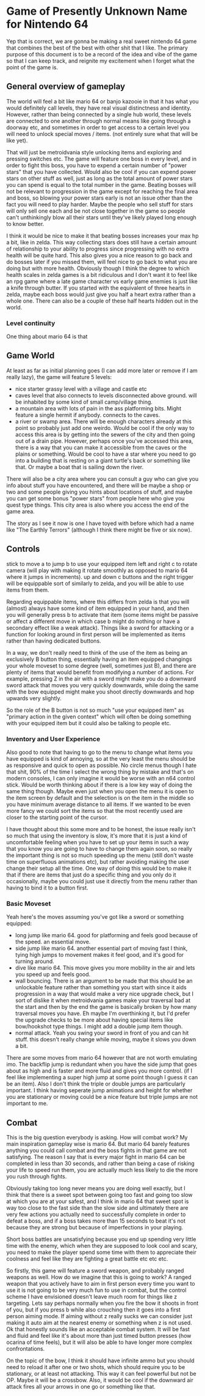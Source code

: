 # Game of Presently Unknown Name for Nintendo 64
Yep that is correct, we are gonna be making a real sweet nintendo 64 game that
combines the best of the best with other shit that I like. The primary purpose
of this document is to be a record of the idea and vibe of the game so that I
can keep track, and reignite my excitement when I forget what the point of the
game is.

## General overview of gameplay
The world will feel a bit like mario 64 or banjo kazooie in that it has what you
would definitely call levels, they have real visual distinctness and identity.
However, rather than being connected by a single hub world, these levels are
connected to one another through normal means like going through a doorway etc,
and sometimes in order to get access to a certain level you will need to
unlock special moves / items. (not entirely sure what that will be like yet).

That will just be metroidvania style unlocking items and exploring and pressing
switches etc. The game will feature one boss in every level, and in order to
fight this boss, you have to expend a certain number of "power stars" that you
have collected. Would also be cool if you can expend power stars on other
stuff as well, just as long as the total amount of power stars you can spend
is equal to the total number in the game. Beating bosses will not be relevant
to progression in the game except for reaching the final area and boss, so
blowing your power stars early is not an issue other than the fact you will
need to play harder. Maybe the people who sell stuff for stars will only sell
one each and be not close together in the game so people can't unthinkingly blow
all their stars until they've likely played long enough to know better.

I think it would be nice to make it that beating bosses increases your max hp a
bit, like in zelda. This way collecting stars does still have a certain amount
of relationship to your ability to progress since progressing with no extra
health will be quite hard. This also gives you a nice reason to go back and do
bosses later if you missed them, will feel nice to go back to what you are doing
but with more health. Obviously though I think the degree to which health scales
in zelda games is a bit ridiculous and I don't want it to feel like an rpg game
where a late game character vs early game enemies is just like a knife through
butter. If you started with the equivalent of three hearts in zelda, maybe
each boss would just give you half a heart extra rather than a whole one. There
can also be a couple of these half hearts hidden out in the world.

### Level continuity
One thing about mario 64 is that 

## Game World
At least as far as initial planning goes (I can add more later or remove if I am
really lazy), the game will feature 5 levels:
 - nice starter grassy level with a village and castle etc
 - caves level that also connects to levels disconnected above ground. will be
   inhabited by some kind of small camp/village thing.
 - a mountain area with lots of pain in the ass platforming bits. Might feature
   a single hermit if anybody. connects to the caves.
 - a river or swamp area. There will be enough characters already at this point
   so probably just add one weirdo. Would be cool if the only way to access this
   area is by getting into the sewers of the city and then going out of a drain
   pipe. However, perhaps once you've accessed this area, there is a way that
   you can make it accessible from the caves or the plains or something. Would
   be cool to have a star where you need to go into a building that is resting
   on a giant turtle's back or something like that. Or maybe a boat that is
   sailing down the river.

There will also be a city area where you can consult a guy who can give you info
about stuff you have encountered, and there will be maybe a shop or two and some
people giving you hints about locations of stuff, and maybe you can get some
bonus "power stars" from people here who give you quest type things. This city
area is also where you access the end of the game area.

The story as I see it now is one I have toyed with before which had a name like
"The Earthly Terrors" (although I think there might be five or six now).

## Controls
stick to move
a to jump
b to use your equipped item
left and right c to rotate camera (will play with making it rotate smoothly as
opposed to mario 64 where it jumps in increments).
up and down c buttons and the right trigger will be equippable sort of similarly
to zelda, and you will be able to use items from them.

Regarding equippable items, where this differs from zelda is that you will
(almost) always have some kind of item equipped in your hand, and then you will
generally press b to activate that item (some items might be passive or affect
a different move in which case b might do nothing or have a secondary effect
like a weak attack). Things like a sword for attacking or a function for looking
around in first person will be implemented as items rather than having dedicated
buttons.

In a way, we don't really need to think of the use of the item as being an
exclusively B button thing, essentially having an item equipped changings your
whole moveset to some degree (well, sometimes just B), and there are plenty of
items that would benefit from modifying a number of actions. For example,
pressing Z in the air with a sword might make you do a downward sword attack
that moves you very quickly downwards, while doing the same with the bow
equipped might make you shoot directly downwards and hop upwards very slightly.

So the role of the B button is not so much "use your equipped item" as
"primary action in the given context" which will often be doing something with
your equipped item but it could also be talking to people etc.

### Inventory and User Experience
Also good to note that having to go to the menu to change what items you have
equipped is kind of annoying, so at the very least the menu should be as
responsive and quick to open as possible. No circle menus though I hate that
shit, 90% of the time I select the wrong thing by mistake and that's on modern
consoles, I can only imagine it would be worse with an n64 control stick. Would
be worth thinking about if there is a low key way of doing the same thing
though. Maybe even just when you open the menu it is open to the item screen by
default and the selection is on the item in the middle so you have minimum
average distance to all items. If we wanted to be even more fancy we could sort
the items so that the most recently used are closer to the starting point of
the cursor.

I have thought about this some more and to be honest, the issue really isn't so
much that using the inventory is slow, it's more that it is just a kind of
uncomfortable feeling when you have to set up your items in such a way that you
know you are going to have to change them again soon, so really the important
thing is not so much speeding up the menu (still don't waste time on
superfluous animations etc), but rather avoiding making the user change their
setup all the time. One way of doing this would be to make it that if there are
items that just do a specific thing and you only do it occasionally, maybe you
could just use it directly from the menu rather than having to bind it to a
button first.

### Basic Moveset
Yeah here's the moves assuming you've got like a sword or something
equipped:
 - long jump like mario 64. good for platforming and feels good because of the
   speed. an essential move.
 - side jump like mario 64. another essential part of moving fast I think, tying
   high jumps to movement makes it feel good, and it's good for turning around.
 - dive like mario 64. This move gives you more mobility in the air and lets you
   speed up and feels good.
 - wall bouncing. There is an argument to be made that this should be an
   unlockable feature rather than something you start with since it aids
   progression in a way that would make a very nice upgrade check, but I sort of
   dislike it when metroidvania games make your traversal bad at the start and
   then by the end the game is basically broken by how many traversal moves you
   have. Eh maybe I'm overthinking it, but I'd prefer the upgrade checks to be
   more about having special items like bow/hookshot type things. I might add a
   double jump item though.
 - normal attack. Yeah you swing your sword in front of you and can hit
   stuff. this doesn't really change while moving, maybe it slows you down a
   bit.

There are some moves from mario 64 however that are not worth emulating imo. The
backflip jump is redundant when you have the side jump that goes about as high
and is faster and more fluid and gives you more control. (if I feel like
implementing a super high jump at some point though I guess it can be an item).
Also I don't think the triple or double jumps are particularly important. I
think having seperate jump animations and height for whether you are stationary
or moving could be a nice feature but triple jumps are not important to me.

## Combat
This is the big question everybody is asking. How will combat work? My main
inspiration gameplay wise is mario 64. But mario 64 barely features anything you
could call combat and the boss fights in that game are not satisfying. The
reason I say that is every major fight in mario 64 can be completed in less than
30 seconds, and rather than being a case of risking your life to speed run
them, you are actually much less likely to die the more you rush through fights.

Obviously taking too long never means you are doing well exactly, but I think
that there is a sweet spot between going too fast and going too slow at which
you are at your safest, and I think in mario 64 that sweet spot is way too
close to the fast side than the slow side and ultimately there are very few
actions you actually need to successfully complete in order to defeat a boss,
and if a boss takes more than 15 seconds to beat it's not because they are
strong but because of imperfections in your playing.

Short boss battles are unsatisfying because you end up spending very little time
with the enemy, which when they are supposed to look cool and scary, you need to
make the player spend some time with them to appreciate their coolness and feel
like they are fighting a great battle etc etc etc.

So firstly, this game will feature a sword weapon, and probably ranged weapons
as well. How do we imagine that this is going to work? A ranged weapon that you
actively have to aim in first person every time you want to use it is not going
to be very much fun to use in combat, but the control scheme I have envisioned
doesn't leave much room for things like z targeting. Lets say perhaps normally
when you fire the bow it shoots in front of you, but if you press b while also
crouching then it goes into a first person aiming mode. If aiming without z
really sucks we can consider just making it auto aim at the nearest enemy or
something when z is not used. Ok that honestly sounds like an acceptable combat
system. It will be fast and fluid and feel like it's about more than just timed
button presses (how ocarina of time feels), but it will also be able to have
longer more complex confrontations.

On the topic of the bow, I think it should have infinite ammo but you should
need to reload it after one or two shots, which should require you to be
stationary, or at least not attacking. This way it can feel powerful but not be
OP. Maybe it will be a crossbow. Also, it would be cool if the downward air
attack fires all your arrows in one go or something like that.